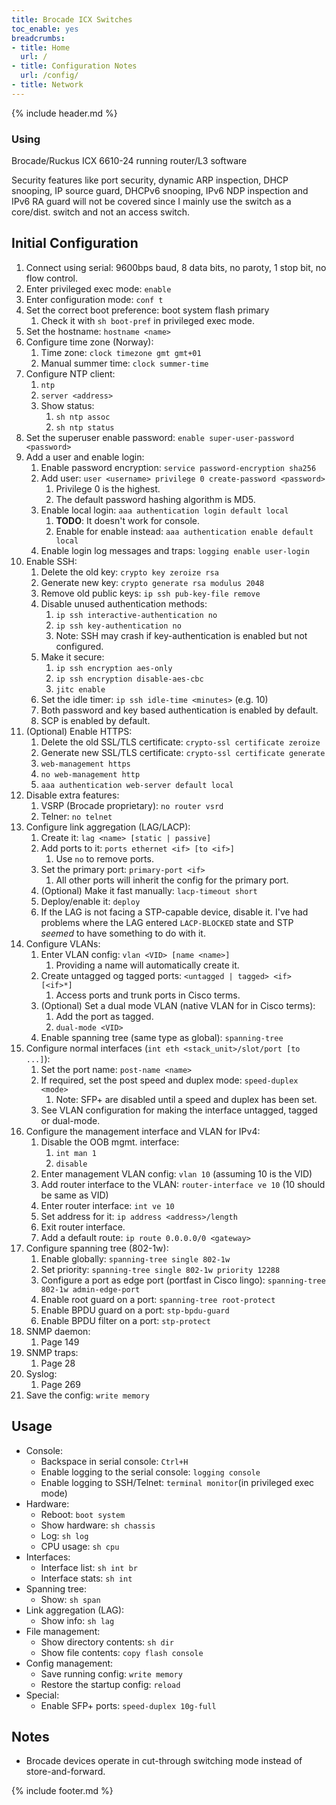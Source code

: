 ```yaml
---
title: Brocade ICX Switches
toc_enable: yes
breadcrumbs:
- title: Home
  url: /
- title: Configuration Notes
  url: /config/
- title: Network
---
```

{% include header.md %}

### Using
Brocade/Ruckus ICX 6610-24 running router/L3 software

Security features like port security, dynamic ARP inspection, DHCP snooping, IP source guard, DHCPv6 snooping, IPv6 NDP inspection and IPv6 RA guard will not be covered since I mainly use the switch as a core/dist. switch and not an access switch.

## Initial Configuration

1. Connect using serial: 9600bps baud, 8 data bits, no paroty, 1 stop bit, no flow control.
2. Enter privileged exec mode: `enable`
3. Enter configuration mode: `conf t`
4. Set the correct boot preference: boot system flash primary
   1. Check it with `sh boot-pref` in privileged exec mode.
5. Set the hostname: `hostname <name>`
6. Configure time zone (Norway):
   1. Time zone: `clock timezone gmt gmt+01`
   2. Manual summer time: `clock summer-time`
7. Configure NTP client:
   1. `ntp`
   2. `server <address>`
   3. Show status:
      1. `sh ntp assoc`
      2. `sh ntp status`
8. Set the superuser enable password: `enable super-user-password <password>`
9. Add a user and enable login:
   1. Enable password encryption: `service password-encryption sha256`
   2. Add user: `user <username> privilege 0 create-password <password>`
      1. Privilege 0 is the highest.
      2. The default password hashing algorithm is MD5.
   3. Enable local login: `aaa authentication login default local`
      1. **TODO**: It doesn't work for console.
      2. Enable for enable instead: `aaa authentication enable default local`
   4. Enable login log messages and traps: `logging enable user-login`
10. Enable SSH:
    1. Delete the old key: `crypto key zeroize rsa`
    2. Generate new key: `crypto generate rsa modulus 2048`
    3. Remove old public keys: `ip ssh pub-key-file remove`
    4. Disable unused authentication methods:
       1. `ip ssh interactive-authentication no`
       2. `ip ssh key-authentication no`
       3. Note: SSH may crash if key-authentication is enabled but not configured.
    5. Make it secure:
       1. `ip ssh encryption aes-only`
       2. `ip ssh encryption disable-aes-cbc`
       3. `jitc enable`
    6. Set the idle timer: `ip ssh idle-time <minutes>` (e.g. 10)
    7. Both password and key based authentication is enabled by default.
    8. SCP is enabled by default.
11. (Optional) Enable HTTPS:
    1. Delete the old SSL/TLS certificate: `crypto-ssl certificate zeroize`
    2. Generate new SSL/TLS certificate: `crypto-ssl certificate generate`
    3. `web-management https`
    4. `no web-management http`
    5. `aaa authentication web-server default local`
12. Disable extra features:
    1. VSRP (Brocade proprietary): `no router vsrd`
    2. Telner: `no telnet`
13. Configure link aggregation (LAG/LACP):
    1. Create it: `lag <name> [static | passive]`
    2. Add ports to it: `ports ethernet <if> [to <if>]`
       1. Use `no` to remove ports.
    3. Set the primary port: `primary-port <if>`
       1. All other ports will inherit the config for the primary port.
    4. (Optional) Make it fast manually: `lacp-timeout short`
    5. Deploy/enable it: `deploy`
    6. If the LAG is not facing a STP-capable device, disable it. I've had problems where the LAG entered `LACP-BLOCKED` state and STP _seemed_ to have something to do with it.
14. Configure VLANs:
    1. Enter VLAN config: `vlan <VID> [name <name>]`
       1. Providing a name will automatically create it.
    2. Create untagged og tagged ports: `<untagged | tagged> <if> [<if>*]`
       1. Access ports and trunk ports in Cisco terms.
    3. (Optional) Set a dual mode VLAN (native VLAN for in Cisco terms):
       1. Add the port as tagged.
       2. `dual-mode <VID>`
    4. Enable spanning tree (same type as global): `spanning-tree`
15. Configure normal interfaces (`int eth <stack_unit>/slot/port [to ...]`):
    1. Set the port name: `post-name <name>`
    2. If required, set the post speed and duplex mode: `speed-duplex <mode>`
       1. Note: SFP+ are disabled until a speed and duplex has been set.
    3. See VLAN configuration for making the interface untagged, tagged or dual-mode.
16. Configure the management interface and VLAN for IPv4:
    1. Disable the OOB mgmt. interface:
       1. `int man 1`
       2. `disable`
    2. Enter management VLAN config: `vlan 10` (assuming 10 is the VID)
    3. Add router interface to the VLAN: `router-interface ve 10` (10 should be same as VID)
    4. Enter router interface: `int ve 10`
    5. Set address for it: `ip address <address>/length`
    6. Exit router interface.
    7. Add a default route: `ip route 0.0.0.0/0 <gateway>`
17. Configure spanning tree (802-1w):
    1. Enable globally: `spanning-tree single 802-1w`
    2. Set priority: `spanning-tree single 802-1w priority 12288`
    3. Configure a port as edge port (portfast in Cisco lingo): `spanning-tree 802-1w admin-edge-port`
    4. Enable root guard on a port: `spanning-tree root-protect`
    5. Enable BPDU guard on a port: `stp-bpdu-guard`
    6. Enable BPDU filter on a port: `stp-protect`
18. SNMP daemon:
    1. Page 149
19. SNMP traps:
    1. Page 28
20. Syslog:
    1. Page 269
21. Save the config: `write memory`

## Usage

- Console:
  - Backspace in serial console: `Ctrl+H`
  - Enable logging to the serial console: `logging console`
  - Enable logging to SSH/Telnet: `terminal monitor`(in privileged exec mode)
- Hardware:
  - Reboot: `boot system`
  - Show hardware: `sh chassis`
  - Log: `sh log`
  - CPU usage: `sh cpu`
- Interfaces:
  - Interface list: `sh int br`
  - Interface stats: `sh int`
- Spanning tree:
  - Show: `sh span`
- Link aggregation (LAG):
  - Show info: `sh lag`
- File management:
  - Show directory contents: `sh dir`
  - Show file contents: `copy flash console`
- Config management:
  - Save running config: `write memory`
  - Restore the startup config: `reload`
- Special:
  - Enable SFP+ ports: `speed-duplex 10g-full`

## Notes

- Brocade devices operate in cut-through switching mode instead of store-and-forward.

{% include footer.md %}
